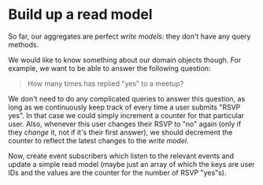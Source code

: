 # Build up a read model

So far, our aggregates are perfect *write models*: they don't have any query methods.

We would like to know something about our domain objects though. For example, we want to be able to answer the following question:

> How many times has <user ID> replied "yes" to a meetup?

We don't need to do any complicated queries to answer this question, as long as we continuously keep track of every time a user submits "RSVP yes". In that case we could simply increment a counter for that particular user. Also, whenever this user changes their RSVP to "no" again (only if they *change* it, not if it's their first answer), we should decrement the counter to reflect the latest changes to the *write model*.

Now, create event subscribers which listen to the relevant events and update a simple read model (maybe just an array of which the keys are user IDs and the values are the counter for the number of RSVP "yes"s).
